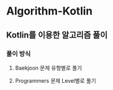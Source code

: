 # Algorithm-Kotlin

## Kotlin를 이용한 알고리즘 풀이

### 풀이 방식

1) Baekjoon 문제 유형별로 풀기
   
2) Programmers 문제 Level별로 풀기
